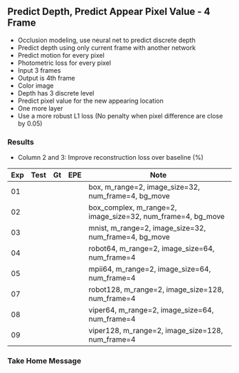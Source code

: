 ## Predict Depth, Predict Appear Pixel Value - 4 Frame 

- Occlusion modeling, use neural net to predict discrete depth 
- Predict depth using only current frame with another network
- Predict motion for every pixel
- Photometric loss for every pixel
- Input 3 frames
- Output is 4th frame
- Color image
- Depth has 3 discrete level
- Predict pixel value for the new appearing location
- One more layer
- Use a more robust L1 loss (No penalty when pixel difference are close by 0.05)

### Results

- Column 2 and 3: Improve reconstruction loss over baseline (%) 

| Exp  | Test | Gt   | EPE  | Note |
| ---- | ---- | ---- | ---- | ---- | 
| 01   |  |  |  | box, m_range=2, image_size=32, num_frame=4, bg_move |
| 02   |  |  |  | box_complex, m_range=2, image_size=32, num_frame=4, bg_move |
| 03   |  |  |  | mnist, m_range=2, image_size=32, num_frame=4, bg_move |
| 04   |  |  |  | robot64, m_range=2, image_size=64, num_frame=4 |
| 05   |  |  |  | mpii64, m_range=2, image_size=64, num_frame=4 |
| 07   |  |  |  | robot128, m_range=2, image_size=128, num_frame=4 |
| 08   |  |  |  | viper64, m_range=2, image_size=64, num_frame=4 |
| 09   |  |  |  | viper128, m_range=2, image_size=128, num_frame=4 |

### Take Home Message

